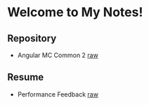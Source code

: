 # Welcome to My Notes!

## Repository

- Angular MC Common 2 [raw](https://raw.githubusercontent.com/windmaomao/windmaomao.github.io/master/angular2-mc-common.md)

## Resume

- Performance Feedback [raw](https://raw.githubusercontent.com/windmaomao/windmaomao.github.io/master/performance-feedback.md)


